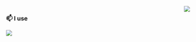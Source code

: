 <img src="https://github-readme-stats.vercel.app/api?username=iocdacc" align="right" />


### 📫 I use 

<img src="https://img.shields.io/badge/react-%20-brightgreen?style=social&logo=react" align="left" />
